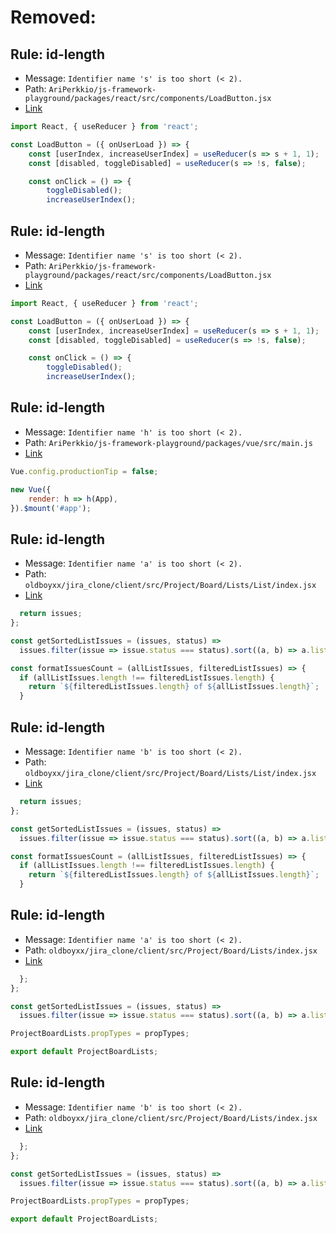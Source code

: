 # Removed:

## Rule: id-length

-   Message: `Identifier name 's' is too short (< 2).`
-   Path: `AriPerkkio/js-framework-playground/packages/react/src/components/LoadButton.jsx`
-   [Link](https://github.com/AriPerkkio/js-framework-playground/blob/HEAD/packages/react/src/components/LoadButton.jsx#L4-L4)

```jsx
import React, { useReducer } from 'react';

const LoadButton = ({ onUserLoad }) => {
    const [userIndex, increaseUserIndex] = useReducer(s => s + 1, 1);
    const [disabled, toggleDisabled] = useReducer(s => !s, false);

    const onClick = () => {
        toggleDisabled();
        increaseUserIndex();
```

## Rule: id-length

-   Message: `Identifier name 's' is too short (< 2).`
-   Path: `AriPerkkio/js-framework-playground/packages/react/src/components/LoadButton.jsx`
-   [Link](https://github.com/AriPerkkio/js-framework-playground/blob/HEAD/packages/react/src/components/LoadButton.jsx#L5-L5)

```jsx
import React, { useReducer } from 'react';

const LoadButton = ({ onUserLoad }) => {
    const [userIndex, increaseUserIndex] = useReducer(s => s + 1, 1);
    const [disabled, toggleDisabled] = useReducer(s => !s, false);

    const onClick = () => {
        toggleDisabled();
        increaseUserIndex();

```

## Rule: id-length

-   Message: `Identifier name 'h' is too short (< 2).`
-   Path: `AriPerkkio/js-framework-playground/packages/vue/src/main.js`
-   [Link](https://github.com/AriPerkkio/js-framework-playground/blob/HEAD/packages/vue/src/main.js#L7-L7)

```js
Vue.config.productionTip = false;

new Vue({
    render: h => h(App),
}).$mount('#app');
```

## Rule: id-length

-   Message: `Identifier name 'a' is too short (< 2).`
-   Path: `oldboyxx/jira_clone/client/src/Project/Board/Lists/List/index.jsx`
-   [Link](https://github.com/oldboyxx/jira_clone/blob/HEAD/client/src/Project/Board/Lists/List/index.jsx#L72-L72)

```jsx
  return issues;
};

const getSortedListIssues = (issues, status) =>
  issues.filter(issue => issue.status === status).sort((a, b) => a.listPosition - b.listPosition);

const formatIssuesCount = (allListIssues, filteredListIssues) => {
  if (allListIssues.length !== filteredListIssues.length) {
    return `${filteredListIssues.length} of ${allListIssues.length}`;
  }
```

## Rule: id-length

-   Message: `Identifier name 'b' is too short (< 2).`
-   Path: `oldboyxx/jira_clone/client/src/Project/Board/Lists/List/index.jsx`
-   [Link](https://github.com/oldboyxx/jira_clone/blob/HEAD/client/src/Project/Board/Lists/List/index.jsx#L72-L72)

```jsx
  return issues;
};

const getSortedListIssues = (issues, status) =>
  issues.filter(issue => issue.status === status).sort((a, b) => a.listPosition - b.listPosition);

const formatIssuesCount = (allListIssues, filteredListIssues) => {
  if (allListIssues.length !== filteredListIssues.length) {
    return `${filteredListIssues.length} of ${allListIssues.length}`;
  }
```

## Rule: id-length

-   Message: `Identifier name 'a' is too short (< 2).`
-   Path: `oldboyxx/jira_clone/client/src/Project/Board/Lists/index.jsx`
-   [Link](https://github.com/oldboyxx/jira_clone/blob/HEAD/client/src/Project/Board/Lists/index.jsx#L93-L93)

```jsx
  };
};

const getSortedListIssues = (issues, status) =>
  issues.filter(issue => issue.status === status).sort((a, b) => a.listPosition - b.listPosition);

ProjectBoardLists.propTypes = propTypes;

export default ProjectBoardLists;

```

## Rule: id-length

-   Message: `Identifier name 'b' is too short (< 2).`
-   Path: `oldboyxx/jira_clone/client/src/Project/Board/Lists/index.jsx`
-   [Link](https://github.com/oldboyxx/jira_clone/blob/HEAD/client/src/Project/Board/Lists/index.jsx#L93-L93)

```jsx
  };
};

const getSortedListIssues = (issues, status) =>
  issues.filter(issue => issue.status === status).sort((a, b) => a.listPosition - b.listPosition);

ProjectBoardLists.propTypes = propTypes;

export default ProjectBoardLists;

```
